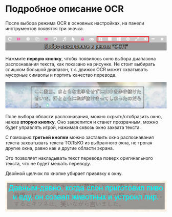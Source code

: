 # Подробное описание OCR

После выбора режима OCR в основных настройках, на панели инструментов появятся три значка.

<div align="center"><img src='/ru/pics/toolbar2_ru.png'></div> 

Нажмите **первую кнопку**, чтобы появилось окно выбора диапазона распознавания текста, как показано на рисунке. Не стоит выбирать слишком большой диапазон, т.к. движок OCR может схватывать мусорные символы и портить качество перевода.

<div align="center"><img src='/ru/pics/12_ru.png'></div>

Поле выбора области распознавания, можно скрыть/отобразить окно, нажав **вторую кнопку.** Оно закрепится и станет прозрачным, можно будет управлять игрой, нажимая сквозь окно захвата текста.

С помощью **третьей кнопки** можно заставить окно распознавания текста захватывать текста ТОЛЬКО из выбранного окна, не трогая другие окна, равно как и другие области экрана.

Это позволяет накладывать текст перевода поверх оригинального текста, что не будет мешать переводу.

Двойной щелчок по кнопке убирает привязку к окну.

<div align="center"><img src='/ru/pics/ocrbind_ru.png'></div>